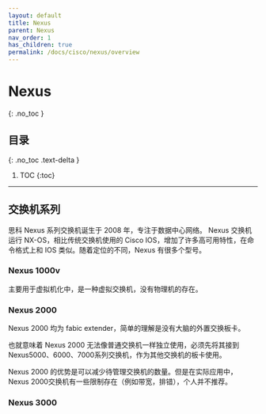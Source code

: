 ```yaml
---
layout: default
title: Nexus
parent: Nexus
nav_order: 1
has_children: true
permalink: /docs/cisco/nexus/overview
---
```


# Nexus
{: .no_toc }

## 目录
{: .no_toc .text-delta }

1. TOC
{:toc}

---

## 交换机系列

思科 Nexus 系列交换机诞生于 2008 年，专注于数据中心网络。 Nexus 交换机运行 NX-OS，相比传统交换机使用的 Cisco IOS，增加了许多高可用特性，在命令格式上和 IOS 类似。随着定位的不同，Nexus 有很多个型号。 

### Nexus 1000v

主要用于虚拟机化中，是一种虚拟交换机，没有物理机的存在。

### Nexus 2000

Nexus 2000 均为 fabic extender，简单的理解是没有大脑的外置交换板卡。

也就意味着 Nexus 2000 无法像普通交换机一样独立使用，必须先将其接到 Nexus5000、6000、7000系列交换机，作为其他交换机的板卡使用。

Nexus 2000 的优势是可以减少待管理交换机的数量。但是在实际应用中，Nexus 2000交换机有一些限制存在（例如带宽，排错），个人并不推荐。

### Nexus 3000

